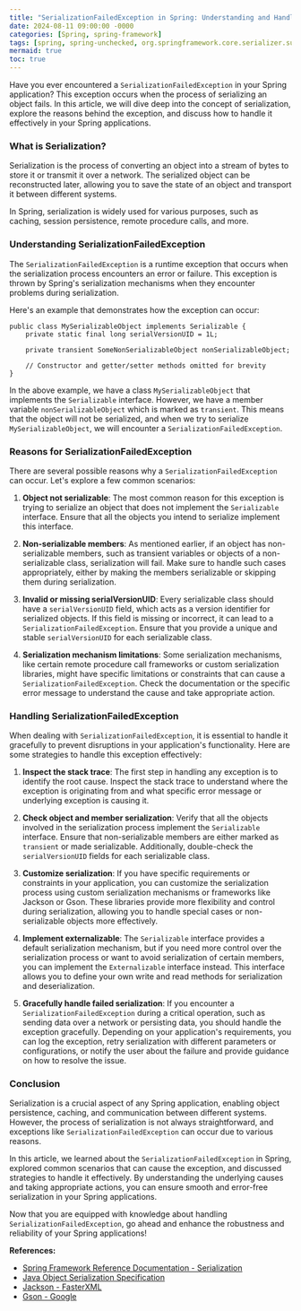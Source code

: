 ```yaml
---
title: "SerializationFailedException in Spring: Understanding and Handling the Exception"
date: 2024-08-11 09:00:00 -0000
categories: [Spring, spring-framework]
tags: [spring, spring-unchecked, org.springframework.core.serializer.support]
mermaid: true
toc: true
---
```


Have you ever encountered a `SerializationFailedException` in your Spring application? This exception occurs when the process of serializing an object fails. In this article, we will dive deep into the concept of serialization, explore the reasons behind the exception, and discuss how to handle it effectively in your Spring applications.

### What is Serialization?
Serialization is the process of converting an object into a stream of bytes to store it or transmit it over a network. The serialized object can be reconstructed later, allowing you to save the state of an object and transport it between different systems.

In Spring, serialization is widely used for various purposes, such as caching, session persistence, remote procedure calls, and more.

### Understanding SerializationFailedException
The `SerializationFailedException` is a runtime exception that occurs when the serialization process encounters an error or failure. This exception is thrown by Spring's serialization mechanisms when they encounter problems during serialization.

Here's an example that demonstrates how the exception can occur:

```
public class MySerializableObject implements Serializable {
    private static final long serialVersionUID = 1L;
  
    private transient SomeNonSerializableObject nonSerializableObject;

    // Constructor and getter/setter methods omitted for brevity
}
```

In the above example, we have a class `MySerializableObject` that implements the `Serializable` interface. However, we have a member variable `nonSerializableObject` which is marked as `transient`. This means that the object will not be serialized, and when we try to serialize `MySerializableObject`, we will encounter a `SerializationFailedException`.

### Reasons for SerializationFailedException
There are several possible reasons why a `SerializationFailedException` can occur. Let's explore a few common scenarios:

1. **Object not serializable**: The most common reason for this exception is trying to serialize an object that does not implement the `Serializable` interface. Ensure that all the objects you intend to serialize implement this interface.

2. **Non-serializable members**: As mentioned earlier, if an object has non-serializable members, such as transient variables or objects of a non-serializable class, serialization will fail. Make sure to handle such cases appropriately, either by making the members serializable or skipping them during serialization.

3. **Invalid or missing serialVersionUID**: Every serializable class should have a `serialVersionUID` field, which acts as a version identifier for serialized objects. If this field is missing or incorrect, it can lead to a `SerializationFailedException`. Ensure that you provide a unique and stable `serialVersionUID` for each serializable class.

4. **Serialization mechanism limitations**: Some serialization mechanisms, like certain remote procedure call frameworks or custom serialization libraries, might have specific limitations or constraints that can cause a `SerializationFailedException`. Check the documentation or the specific error message to understand the cause and take appropriate action.

### Handling SerializationFailedException
When dealing with `SerializationFailedException`, it is essential to handle it gracefully to prevent disruptions in your application's functionality. Here are some strategies to handle this exception effectively:

1. **Inspect the stack trace**: The first step in handling any exception is to identify the root cause. Inspect the stack trace to understand where the exception is originating from and what specific error message or underlying exception is causing it.

2. **Check object and member serialization**: Verify that all the objects involved in the serialization process implement the `Serializable` interface. Ensure that non-serializable members are either marked as `transient` or made serializable. Additionally, double-check the `serialVersionUID` fields for each serializable class.

3. **Customize serialization**: If you have specific requirements or constraints in your application, you can customize the serialization process using custom serialization mechanisms or frameworks like Jackson or Gson. These libraries provide more flexibility and control during serialization, allowing you to handle special cases or non-serializable objects more effectively.

4. **Implement externalizable**: The `Serializable` interface provides a default serialization mechanism, but if you need more control over the serialization process or want to avoid serialization of certain members, you can implement the `Externalizable` interface instead. This interface allows you to define your own write and read methods for serialization and deserialization.

5. **Gracefully handle failed serialization**: If you encounter a `SerializationFailedException` during a critical operation, such as sending data over a network or persisting data, you should handle the exception gracefully. Depending on your application's requirements, you can log the exception, retry serialization with different parameters or configurations, or notify the user about the failure and provide guidance on how to resolve the issue.

### Conclusion
Serialization is a crucial aspect of any Spring application, enabling object persistence, caching, and communication between different systems. However, the process of serialization is not always straightforward, and exceptions like `SerializationFailedException` can occur due to various reasons.

In this article, we learned about the `SerializationFailedException` in Spring, explored common scenarios that can cause the exception, and discussed strategies to handle it effectively. By understanding the underlying causes and taking appropriate actions, you can ensure smooth and error-free serialization in your Spring applications.

Now that you are equipped with knowledge about handling `SerializationFailedException`, go ahead and enhance the robustness and reliability of your Spring applications!

**References:**
- [Spring Framework Reference Documentation - Serialization](https://docs.spring.io/spring/docs/current/spring-framework-reference/core.html#serialization)
- [Java Object Serialization Specification](https://docs.oracle.com/en/java/javase/14/docs/specs/serialization/index.html)
- [Jackson - FasterXML](https://github.com/FasterXML/jackson)
- [Gson - Google](https://github.com/google/gson)
